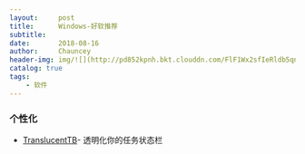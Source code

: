 ```yaml
---
layout:     post   				    
title:      Windows-好软推荐 				
subtitle:    
date:       2018-08-16 				
author:     Chauncey 						
header-img: img/![](http://pd852kpnh.bkt.clouddn.com/FlF1Wx2sfIeRldb5qnjBWsFW1EbH)
catalog: true 						
tags:							
    - 软件
---
```

### 个性化

- [TranslucentTB](https://github.com/TranslucentTB/TranslucentTB)- 透明化你的任务状态栏
